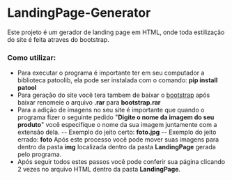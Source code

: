 # LandingPage-Generator
Este projeto é um gerador de landing page em HTML, onde toda estilização do site é feita atraves do bootstrap.

### Como utilizar:
- Para executar o programa é importante ter em seu computador a biblioteca patoolib, ela pode ser instalada com o comando: **pip install patool**
- Para geração do site você tera tambem de baixar o [bootstrap](https://getbootstrap.com/docs/5.1/getting-started/download/ "bootstrap") após baixar renomeie o arquivo **.rar** para **bootstrap.rar**
- Para a adição de imagens no seu site é importante que quando o programa fizer o seguinte pedido "**Digite o nome da imagem do seu produto**" você especifique o nome da sua imagem juntamente com a extensão dela.
-- Exemplo do jeito certo: **foto.jpg**
-- Exemplo do jeito errado: **foto**
Após este processo você pode mover suas imagens para dentro da pasta **img** localizada dentro da pasta **LandingPage** gerada pelo programa.
- Após seguir todos estes passos você pode conferir sua página clicando 2 vezes no arquivo HTML dentro da pasta **LandingPage**.
